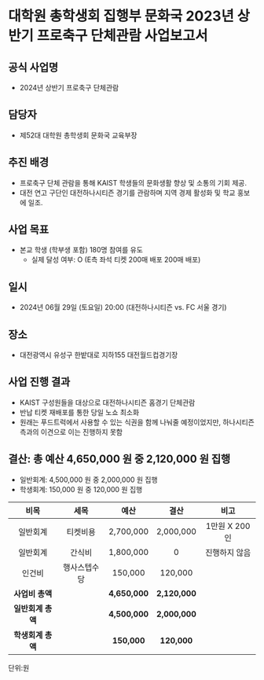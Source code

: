 대학원 총학생회 집행부 문화국 2023년 상반기 프로축구 단체관람 사업보고서
===

## 공식 사업명
- 2024년 상반기 프로축구 단체관람

## 담당자
- 제52대 대학원 총학생회 문화국 교육부장

## 추진 배경
- 프로축구 단체 관람을 통해 KAIST 학생들의 문화생활 향상 및 소통의 기회 제공.
- 대전 연고 구단인 대전하나시티즌 경기를 관람하며 지역 경제 활성화 및 학교 홍보에 일조.

## 사업 목표
- 본교 학생 (학부생 포함) 180명 참여를 유도
  - 실제 달성 여부: O (E측 좌석 티켓 200매 배포 200매 배포)

## 일시
- 2024년 06월 29일 (토요일) 20:00 (대전하나시티즌 vs. FC 서울 경기)

## 장소
- 대전광역시 유성구 한밭대로 지하155 대전월드컵경기장

## 사업 진행 결과
- KAIST 구성원들을 대상으로 대전하나시티즌 홈경기 단체관람
- 반납 티켓 재배포를 통한 당일 노쇼 최소화
- 원래는 푸드트럭에서 사용할 수 있는 식권을 함께 나눠줄 예정이었지만, 하나시티즌 측과의 이견으로 이는 진행하지 못함

## 결산: 총 예산 4,650,000 원 중 2,120,000 원 집행
- 일반회계: 4,500,000 원 중 2,000,000 원 집행
- 학생회계: 150,000 원 중 120,000 원 집행

|  **비목** |   **세목**   | **예산** | **결산** | **비고** |
|:----------:|:------------:|:--------:|:--------:|:--------:|
|일반회계| 티켓비용 | 2,700,000 | 2,000,000 | 1만원 X 200인 |
|일반회계|간식비|1,800,000| 0 | 진행하지 않음 |
|인건비| 행사스텝수당 | 150,000 | 120,000 ||
|   **사업비 총액**  |              | **4,650,000**| **2,120,000** ||
|   **일반회계 총액**  |  | **4,500,000** | **2,000,000**  ||
|   **학생회계 총액**  |  |**150,000**| **120,000** ||


단위:원
